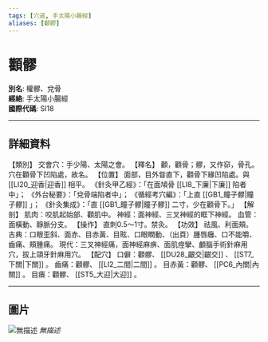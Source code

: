 ```yaml
---
tags: [穴道, 手太陽小腸經]
aliases: [顴髎]
---
```


# 顴髎

**別名**: 權髎、兌骨  
**經絡**: 手太陽小腸經  
**國際代碼**: SI18  

---

## 詳細資料
【類別】
交會穴：手少陽、太陽之會。
【釋名】
顴，顴骨；髎，又作窌，骨孔。穴在顴骨下凹陷處，故名。
【位置】
面部，目外眥直下，顴骨下緣凹陷處。與 [[LI20_迎香|迎香]] 相平。
《針灸甲乙經》：「在面頄骨 [[LI8_下廉|下廉]] 陷者中」；
《外台秘要》：「兌骨端陷者中」；
《循經考穴編》：「上直 [[GB1_瞳子髎|瞳子髎]] 」；
《針灸集成》：「直 [[GB1_瞳子髎|瞳子髎]] 二寸，少在顴骨下。」
【解剖】
肌肉：咬肌起始部、顴肌中。
神經：面神經、三叉神經的眶下神經。
血管：面橫動、靜脈分支。
【操作】
直刺0.5～1寸。禁灸。
【功效】
祛風、利面頰。
古典：口眼歪斜、面赤、目赤黃、目眩、口眼瞤動、（出頁）腫唇癰、口不能嚼、齒痛、頰腫痛。
現代：三叉神經痛，面神經麻痹、面肌痙攣、顱腦手術針麻用穴，拔上頜牙針麻用穴。
【配穴】
口僻：顴髎、 [[DU28_齦交|齦交]] 、 [[ST7_下關|下關]] 。
齒痛：顴髎、 [[LI2_二間|二間]] 。
目赤黃：顴髎、 [[PC6_內關|內關]] 。
目㿉：顴髎、 [[ST5_大迎|大迎]] 。

---

## 圖片
![無描述](https://yibian.hopto.org/pic/shu16/184.gif)
_無描述_

